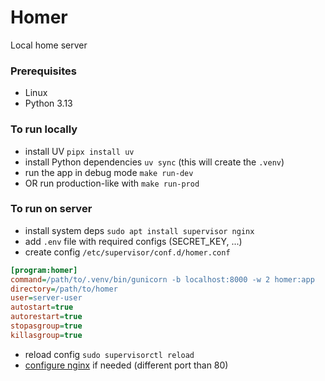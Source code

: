 # Homer
Local home server

### Prerequisites
- Linux
- Python 3.13

### To run locally
- install UV `pipx install uv`
- install Python dependencies `uv sync` (this will create the `.venv`)
- run the app in debug mode `make run-dev`
- OR run production-like with `make run-prod`

### To run on server
- install system deps `sudo apt install supervisor nginx`
- add `.env` file with required configs (SECRET_KEY, ...)
- create config `/etc/supervisor/conf.d/homer.conf`
```ini
[program:homer]
command=/path/to/.venv/bin/gunicorn -b localhost:8000 -w 2 homer:app
directory=/path/to/homer
user=server-user
autostart=true
autorestart=true
stopasgroup=true
killasgroup=true
```
- reload config `sudo supervisorctl reload`
- [configure nginx](https://docs.nginx.com/nginx/admin-guide/web-server/reverse-proxy/) if needed (different port than 80)
